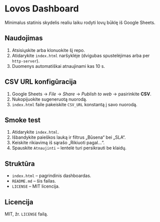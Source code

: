 # Lovos Dashboard

Minimalus statinis skydelis realiu laiku rodyti lovų būklę iš Google Sheets.

## Naudojimas
1. Atsisiųskite arba klonuokite šį repo.
2. Atidarykite `index.html` naršyklėje (dvigubas spustelėjimas arba per `http-server`).
3. Duomenys automatiškai atnaujinami kas 10 s.

## CSV URL konfigūracija
1. Google Sheets → *File* → *Share* → *Publish to web* → pasirinkite **CSV**.
2. Nukopijuokite sugeneruotą nuorodą.
3. `index.html` faile pakeiskite `CSV_URL` konstantą į savo nuorodą.

## Smoke test
1. Atidarykite `index.html`.
2. Išbandykite paieškos lauką ir filtrus „Būsena“ bei „SLA“.
3. Keiskite rikiavimą iš sąrašo „Rikiuoti pagal…“.
4. Spauskite `Atnaujinti` – lentelė turi persikrauti be klaidų.

## Struktūra
- `index.html` – pagrindinis dashboardas.
- `README.md` – šis failas.
- `LICENSE` – MIT licencija.

## Licencija
MIT, žr. `LICENSE` failą.
